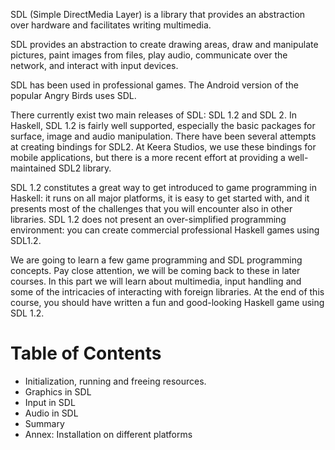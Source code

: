 SDL (Simple DirectMedia Layer) is a library that provides an abstraction
over hardware and facilitates writing multimedia.

SDL provides an abstraction to create drawing areas, draw and manipulate
pictures, paint images from files, play audio, communicate over the network,
and interact with input devices.

SDL has been used in professional games. The Android version of
the popular Angry Birds uses SDL.

There currently exist two main releases of SDL: SDL 1.2 and SDL 2.  In Haskell,
SDL 1.2 is fairly well supported, especially the basic packages for surface,
image and audio manipulation. There have been several attempts at creating
bindings for SDL2. At Keera Studios, we use these bindings for mobile
applications, but there is a more recent effort at providing a well-maintained
SDL2 library.

SDL 1.2 constitutes a great way to get introduced to game programming in
Haskell: it runs on all major platforms, it is easy to get started with, and it
presents most of the challenges that you will encounter also in other
libraries. SDL 1.2 does not present an over-simplified programming environment:
you can create commercial professional Haskell games using SDL1.2. 

We are going to learn a few game programming and SDL programming concepts. Pay
close attention, we will be coming back to these in later courses. In this part
we will learn about multimedia, input handling and some of the intricacies of
interacting with foreign libraries.  At the end of this course, you should have
written a fun and good-looking Haskell game using SDL 1.2.

# Table of Contents

* Initialization, running and freeing resources.
* Graphics in SDL
* Input in SDL
* Audio in SDL
* Summary
* Annex: Installation on different platforms
